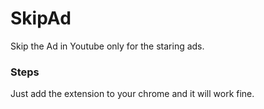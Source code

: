# SkipAd
Skip the Ad in Youtube only for the staring ads.

### Steps
 Just add the extension to your chrome and it will work fine.
